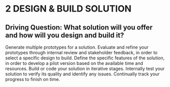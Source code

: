# 2 DESIGN & BUILD SOLUTION

## Driving Question:  What solution will you offer and how will you design and build it?

Generate multiple prototypes for a solution. Evaluate and refine your prototypes through internal review and stakeholder feedback, in order to select a specific design to build. Define the specific features of the solution, in order to develop a pilot version based on the available time and resources. Build or code your solution in iterative stages. Internally test your solution to verify its quality and identify any issues. Continually track your progress to finish on time.

